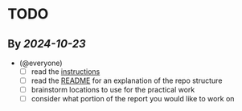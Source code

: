# TODO

## By *2024-10-23*

- (@everyone)
    - [ ] read the [instructions](references/MAS-practical_work_24-25_presencial_v2.pdf)
    - [ ] read the [README](README.md) for an explanation of the repo structure
    - [ ] brainstorm locations to use for the practical work
    - [ ] consider what portion of the report you would like to work on